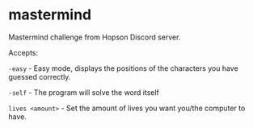 # mastermind
Mastermind challenge from Hopson Discord server.

Accepts:

`-easy` - Easy mode, displays the positions of the characters you have guessed correctly.

`-self` - The program will solve the word itself 

`lives <amount>` - Set the amount of lives you want you/the computer to have.
